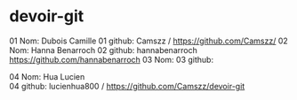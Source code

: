 # devoir-git
01 Nom: Dubois Camille
01 github: Camszz / https://github.com/Camszz/
02 Nom: Hanna Benarroch
02 github: hannabenarroch https://github.com/hannabenarroch
03 Nom:
03 github:

04 Nom: Hua Lucien  
04 github: lucienhua800 / https://github.com/Camszz/devoir-git
